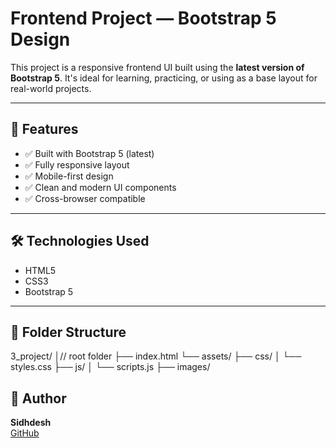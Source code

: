 # Frontend Project — Bootstrap 5 Design

This project is a responsive frontend UI built using the **latest version of Bootstrap 5**. It's ideal for learning, practicing, or using as a base layout for real-world projects.

---

## 🚀 Features

- ✅ Built with Bootstrap 5 (latest)
- ✅ Fully responsive layout
- ✅ Mobile-first design
- ✅ Clean and modern UI components
- ✅ Cross-browser compatible

---

## 🛠️ Technologies Used

- HTML5
- CSS3
- Bootstrap 5

---

## 📁 Folder Structure
3_project/
│// root folder
├── index.html
└── assets/
 ├── css/
  │ └── styles.css
 ├── js/
  │ └── scripts.js
 ├── images/

## 🙌 Author

**Sidhdesh**  
[GitHub](https://github.com/sidhdesh111)
